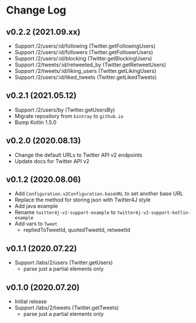 Change Log
==========

v0.2.2 (2021.09.xx)
-------------------
- Support /2/users/:id/following (Twitter.getFollowingUsers)
- Support /2/users/:id/followers (Twitter.getFollowerUsers)
- Support /2/users/:id/blocking (Twitter.getBlockingUsers)
- Support /2/tweets/:id/retweeted_by (Twitter.getRetweetUsers)
- Support /2/tweets/:id/liking_users (Twitter.getLikingUsers)
- Support /2/users/:id/liked_tweets (Twitter.getLikedTweets)

v0.2.1 (2021.05.12)
-------------------
- Support /2/users/by (Twitter.getUsersBy)
- Migrate repository from `bintray` to `github.io`
- Bump Kotlin 1.5.0

v0.2.0 (2020.08.13)
-------------------
- Change the default URLs to Twitter API v2 endpoints
- Update docs for Twitter API v2

v0.1.2 (2020.08.06)
-------------------
- Add `Configuration.v2Configuration.baseURL` to set another base URL
- Replace the method for storing json with Twitter4J style
- Add java example
- Rename `twitter4j-v2-support-example` to `twitter4j-v2-support-kotlin-example`
- Add vars to `Tweet`
  - repliedToTweetId, quotedTweetId, retweetId

v0.1.1 (2020.07.22)
-------------------
- Support /labs/2/users (Twitter.getUsers)
  - parse just a partial elements only

v0.1.0 (2020.07.20)
-------------------
- Initial release
- Support /labs/2/tweets (Twitter.getTweets)
  - parse just a partial elements only
